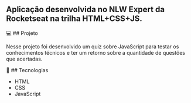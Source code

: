 ## Aplicação desenvolvida no NLW Expert da Rocketseat na trilha HTML+CSS+JS.

💻 ## Projeto

Nesse projeto foi desenvolvido um quiz sobre JavaScript para testar os conhecimentos técnicos e ter um retorno sobre a quantidade de questões que acertadas.

🚀 ## Tecnologias

- HTML
- CSS
- JavaScript

